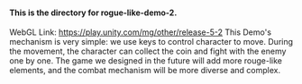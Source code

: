 #### This is the directory for rogue-like-demo-2.
WebGL Link: https://play.unity.com/mg/other/release-5-2
This Demo's mechanism is very simple: we use keys to control character to move. During the movement, the character can collect the coin and fight with the enemy one by one. The game we designed in the future will add more rouge-like elements, and the combat mechanism will be more diverse and complex. 
